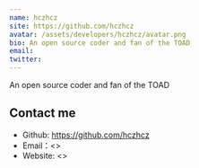 ```yaml
---
name: hczhcz
site: https://github.com/hczhcz
avatar: /assets/developers/hczhcz/avatar.png
bio: An open source coder and fan of the TOAD
email: 
twitter: 
---
```


An open source coder and fan of the TOAD

## Contact me

- Github: <https://github.com/hczhcz>
- Email：<>
- Website: <>
